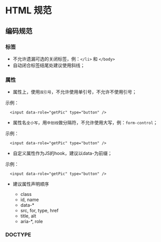 # HTML 规范

## 编码规范

### 标签

- 不允许遗漏可选的关闭标签，例：`</li>` 和 `</body>`
- 自动闭合标签结尾处建议使用斜线；

### 属性

- 属性上，使用`双引号`，不允许使用单引号，不允许不使用引号；

示例：
```
  <input data-role="getPic" type="button" />
```

- 属性名`全小写`，用`中划线`做分隔符，不允许使用大写，例：`form-control`；

示例：
```
  <input data-role="getPic" type="button" />
```


- 自定义属性作为JS的hook，建议以data-为前缀；

示例：
```
  <input data-role="getPic" type="button" />
```

- 建议属性声明顺序

  + class
  + id, name
  + data-*
  + src, for, type, href
  + title, alt
  + aria-*, role

### DOCTYPE